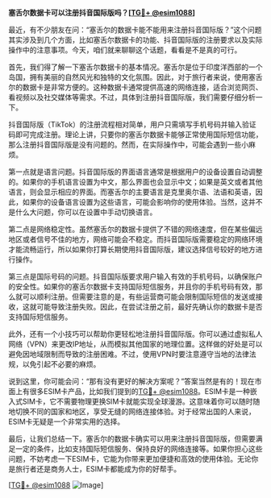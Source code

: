 **塞舌尔数据卡可以注册抖音国际版吗？[[TG💪+ @esim1088](https://t.me/s/esim1088)]**

最近，有不少朋友在问：“塞舌尔的数据卡能不能用来注册抖音国际版？”这个问题其实涉及到几个方面，比如塞舌尔数据卡的功能、抖音国际版的注册要求以及实际操作中的注意事项。今天，咱们就来聊聊这个话题，看看是不是真的可行。

首先，我们得了解一下塞舌尔数据卡的基本情况。塞舌尔是位于印度洋西部的一个岛国，拥有美丽的自然风光和独特的文化氛围。因此，对于旅行者来说，使用塞舌尔的数据卡是非常方便的。这种数据卡通常提供高速的网络连接，适合浏览网页、看视频以及社交媒体等需求。不过，具体到注册抖音国际版，我们需要仔细分析一下。

抖音国际版（TikTok）的注册流程相对简单，用户只需填写手机号码并输入验证码即可完成注册。理论上讲，只要你的塞舌尔数据卡能够正常使用国际短信功能，那么注册抖音国际版是没有问题的。然而，在实际操作中，可能会遇到一些小麻烦。

第一点就是语言问题。抖音国际版的界面语言通常是根据用户的设备设置自动调整的。如果你的手机语言设置为中文，那么界面也会显示中文；如果是英文或者其他语言，则会显示相应的界面。而塞舌尔的主要语言是克里奥尔语、法语和英语，因此，如果你的设备语言设置为这些语言，可能会影响你的使用体验。当然，这并不是什么大问题，你可以在设置中手动切换语言。

第二点是网络稳定性。虽然塞舌尔的数据卡提供了不错的网络速度，但在某些偏远地区或者信号不佳的地方，网络可能会不稳定。而抖音国际版需要稳定的网络环境才能流畅运行，所以如果你打算长期使用抖音国际版，建议选择信号较好的地方进行操作。

第三点是国际号码的问题。抖音国际版要求用户输入有效的手机号码，以确保账户的安全性。如果你的塞舌尔数据卡支持国际短信服务，并且你的手机号码有效，那么就可以顺利注册。但需要注意的是，有些运营商可能会限制国际短信的发送或接收，这就可能导致注册失败。因此，在尝试注册之前，最好先确认你的数据卡是否支持国际短信服务。

此外，还有一个小技巧可以帮助你更轻松地注册抖音国际版。你可以通过虚拟私人网络（VPN）来更改IP地址，从而模拟其他国家的地理位置。这样做的好处是可以避免因地域限制而导致的注册困难。不过，使用VPN时要注意遵守当地的法律法规，以免引起不必要的麻烦。

说到这里，你可能会问：“那有没有更好的解决方案呢？”答案当然是有的！现在市面上有很多ESIM卡产品，比如我们提到的[TG💪+ @esim1088](https://t.me/s/esim1088)。ESIM卡是一种嵌入式SIM卡，它不需要物理更换SIM卡就能实现全球漫游。这意味着你可以随时随地切换不同的国家和地区，享受无缝的网络连接体验。对于经常出国的人来说，ESIM卡无疑是一个非常实用的选择。

最后，让我们总结一下。塞舌尔的数据卡确实可以用来注册抖音国际版，但需要满足一定的条件，比如支持国际短信服务、保持良好的网络连接等。如果你担心这些问题，不妨考虑一下ESIM卡，它能为你带来更加便捷和高效的使用体验。无论你是旅行者还是商务人士，ESIM卡都能成为你的好帮手。

[[TG💪+ @esim1088](https://t.me/s/esim1088) ![Image](https://i.postimg.cc/4NQfJmqS/Snipaste-2025-05-13-00-14-12.png)]